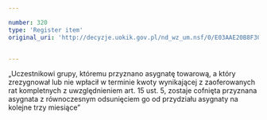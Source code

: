 ```yaml
---

number: 320
type: 'Register item'
original_uri: 'http://decyzje.uokik.gov.pl/nd_wz_um.nsf/0/E03AAE20B8F30590C12572DD003294EC?OpenDocument'


---
```


„Uczestnikowi grupy, któremu przyznano asygnatę towarową, a który zrezygnował lub nie wpłacił w terminie kwoty wynikającej z zaoferowanych rat kompletnych z uwzględnieniem art. 15 ust. 5, zostaje cofnięta przyznana asygnata z równoczesnym odsunięciem go od przydziału asygnaty na kolejne trzy miesiące”
